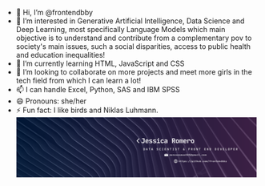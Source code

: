 - 👋 Hi, I’m @frontendbby
- 👀 I’m interested in Generative Artificial Intelligence, Data Science and Deep Learning, most specifically Language Models which main objective is to understand and contribute from a complementary pov to society's main issues, such a social disparities, access to public health and education inequalities!
- 🌱 I’m currently learning HTML, JavaScript and CSS
- 💞️ I’m looking to collaborate on more projects and meet more girls in the tech field from which I can learn a lot!
- 📫 I can handle Excel, Python, SAS and IBM SPSS
- 😄 Pronouns: she/her
- ⚡ Fun fact: I like birds and Niklas Luhmann.
  ![banner](/ejemplo.png)
<!---
frontendbby/frontendbby is a ✨ special ✨ repository because its `README.md` (this file) appears on your GitHub profile.
You can click the Preview link to take a look at your changes.
--->
